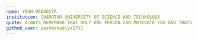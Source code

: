 ```yaml
---
name: YASH MAKADIYA
institution: CHAROTAR UNIVERSITY OF SCIENCE AND TECHNOLOGY
quote: ALWAYS REMEMBER THAT ONLY ONE PERSON CAN MOTIVATE YOU AND THATS YOURSELF.
github_user: yashmakadiya2711
---
```

